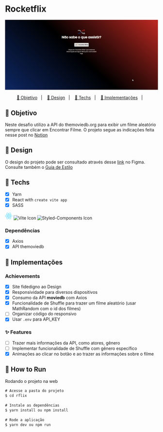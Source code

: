 # Rocketflix

<div align="center">
    <img src="./public/rflix.gif">
</div>

<p align="center">
  <a href="#-Objetivo"> 🎉 Objetivo</a>&nbsp;&nbsp;&nbsp;|&nbsp;&nbsp;&nbsp;
  <a href="#-Design"> 🎨 Design</a>&nbsp;&nbsp;&nbsp;|&nbsp;&nbsp;&nbsp;
  <a href="#-Techs"> 🔩 Techs</a>&nbsp;&nbsp;&nbsp;|&nbsp;&nbsp;&nbsp;
  <a href="#-Implementações"> 🧱 Implementações</a>&nbsp;&nbsp;&nbsp;|&nbsp;&nbsp;&nbsp;
</p>


## 🎉 Objetivo
Neste desafio utilizo a API do themoviedb.org para exibir um filme aleatório sempre que clicar em Encontrar Filme. O projeto segue as indicações feita nesse post no [Notion](https://efficient-sloth-d85.notion.site/Desafio-Rocketflix-5ca1c56b5e52473eb12e8b2bc3ab1b8d#06e6ecb4212447c695dfbe7da61ec551)

## 🎨 Design
O design do projeto pode ser consultado através desse [link](https://www.figma.com/file/y62bHFgGH7fnIf0djOsSev/DD-Rocketflix-Copy?fuid=898242652746725678) no Figma. Consulte também o [Guia de Estilo](/styleguide.md)
## 🔩 Techs

- [X] Yarn
- [X] React with ``create vite app``
- [X] SASS

<div>
<img width='24px' height='24px' src="https://raw.githubusercontent.com/devicons/devicon/master/icons/react/react-original.svg" alt="React Icon">
<img width='24px' height='24px' src="https://camo.githubusercontent.com/61e102d7c605ff91efedb9d7e47c1c4a07cef59d3e1da202fd74f4772122ca4e/68747470733a2f2f766974656a732e6465762f6c6f676f2e737667" alt="Vite Icon">
<img width='24px' height='24px' src="https://cdn.iconscout.com/icon/free/png-256/sass-226054.png" alt="Styled-Components Icon">
</div>

### Dependências
- [X] Axios
- [X] API themoviedb

## 🧱 Implementações

### Achievements
- [X] Site fidedigno ao Design
- [X] Responsividade para diversos dispositivos
- [X] Consumo da API **moviedb** com Axios
- [X] Funcionalidade de Shuffle para trazer um filme aleatório (usar MathRandom com o id dos filmes)
- [ ] Organizar código do responsivo
- [X] Usar ``.env`` para API_KEY
### ✨ Features
- [ ] Trazer mais informações da API, como atores, gênero
- [ ] Implementar funcionalidade de Shuffle com gênero específico
- [X] Animações ao clicar no botão e ao trazer as informações sobre o filme

## 👷 How to Run

Rodando o projeto na web

```
# Acesse a pasta do projeto
$ cd rflix

# Instale as dependências
$ yarn install ou npm install

# Rode a aplicação
$ yarn dev ou npm run